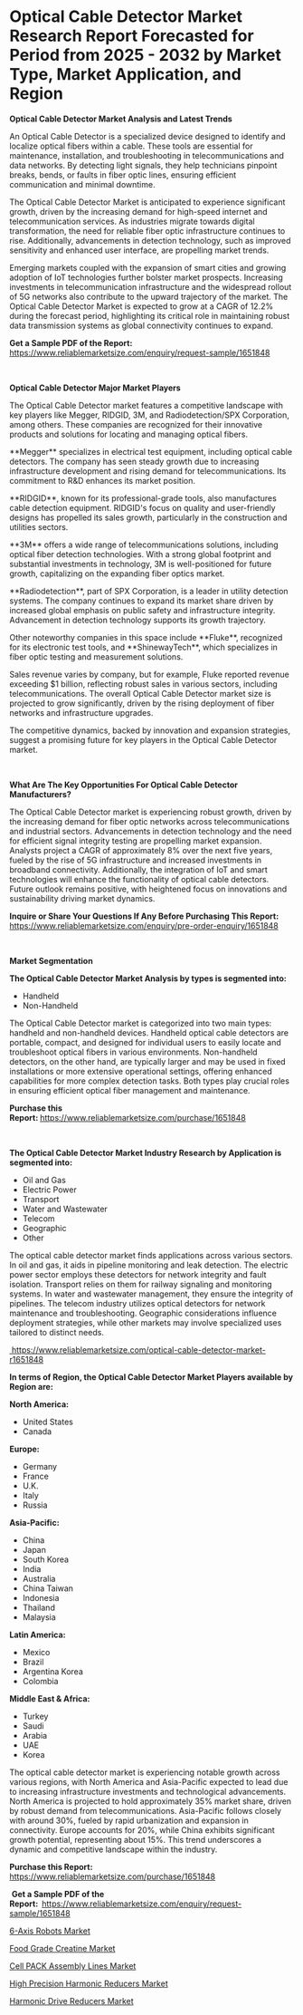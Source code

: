 <p><h1>Optical Cable Detector Market Research Report Forecasted for Period from 2025 -  2032 by Market Type, Market Application, and Region</h1></p><p><strong>Optical Cable Detector Market Analysis and Latest Trends</strong></p>
<p><p>An Optical Cable Detector is a specialized device designed to identify and localize optical fibers within a cable. These tools are essential for maintenance, installation, and troubleshooting in telecommunications and data networks. By detecting light signals, they help technicians pinpoint breaks, bends, or faults in fiber optic lines, ensuring efficient communication and minimal downtime.</p><p>The Optical Cable Detector Market is anticipated to experience significant growth, driven by the increasing demand for high-speed internet and telecommunication services. As industries migrate towards digital transformation, the need for reliable fiber optic infrastructure continues to rise. Additionally, advancements in detection technology, such as improved sensitivity and enhanced user interface, are propelling market trends.</p><p>Emerging markets coupled with the expansion of smart cities and growing adoption of IoT technologies further bolster market prospects. Increasing investments in telecommunication infrastructure and the widespread rollout of 5G networks also contribute to the upward trajectory of the market. The Optical Cable Detector Market is expected to grow at a CAGR of 12.2% during the forecast period, highlighting its critical role in maintaining robust data transmission systems as global connectivity continues to expand.</p></p>
<p><strong>Get a Sample PDF of the Report:&nbsp;</strong> <a href="https://www.reliablemarketsize.com/enquiry/request-sample/1651848?utm_campaign=1943&utm_medium=2&utm_source=Github&utm_content=ia&utm_term=23032025&utm_id=optical-cable-detector">https://www.reliablemarketsize.com/enquiry/request-sample/1651848</a></p>
<p>&nbsp;</p>
<p><strong>Optical Cable Detector Major Market Players</strong></p>
<p><p>The Optical Cable Detector market features a competitive landscape with key players like Megger, RIDGID, 3M, and Radiodetection/SPX Corporation, among others. These companies are recognized for their innovative products and solutions for locating and managing optical fibers.</p><p>**Megger** specializes in electrical test equipment, including optical cable detectors. The company has seen steady growth due to increasing infrastructure development and rising demand for telecommunications. Its commitment to R&D enhances its market position.</p><p>**RIDGID**, known for its professional-grade tools, also manufactures cable detection equipment. RIDGID's focus on quality and user-friendly designs has propelled its sales growth, particularly in the construction and utilities sectors.</p><p>**3M** offers a wide range of telecommunications solutions, including optical fiber detection technologies. With a strong global footprint and substantial investments in technology, 3M is well-positioned for future growth, capitalizing on the expanding fiber optics market.</p><p>**Radiodetection**, part of SPX Corporation, is a leader in utility detection systems. The company continues to expand its market share driven by increased global emphasis on public safety and infrastructure integrity. Advancement in detection technology supports its growth trajectory.</p><p>Other noteworthy companies in this space include **Fluke**, recognized for its electronic test tools, and **ShinewayTech**, which specializes in fiber optic testing and measurement solutions. </p><p>Sales revenue varies by company, but for example, Fluke reported revenue exceeding $1 billion, reflecting robust sales in various sectors, including telecommunications. The overall Optical Cable Detector market size is projected to grow significantly, driven by the rising deployment of fiber networks and infrastructure upgrades. </p><p>The competitive dynamics, backed by innovation and expansion strategies, suggest a promising future for key players in the Optical Cable Detector market.</p></p>
<p>&nbsp;</p>
<p><strong>What Are The Key Opportunities For Optical Cable Detector Manufacturers?</strong></p>
<p><p>The Optical Cable Detector market is experiencing robust growth, driven by the increasing demand for fiber optic networks across telecommunications and industrial sectors. Advancements in detection technology and the need for efficient signal integrity testing are propelling market expansion. Analysts project a CAGR of approximately 8% over the next five years, fueled by the rise of 5G infrastructure and increased investments in broadband connectivity. Additionally, the integration of IoT and smart technologies will enhance the functionality of optical cable detectors. Future outlook remains positive, with heightened focus on innovations and sustainability driving market dynamics.</p></p>
<p><strong>Inquire or Share Your Questions If Any Before Purchasing This Report:</strong> <a href="https://www.reliablemarketsize.com/enquiry/pre-order-enquiry/1651848?utm_campaign=1943&utm_medium=2&utm_source=Github&utm_content=ia&utm_term=23032025&utm_id=optical-cable-detector">https://www.reliablemarketsize.com/enquiry/pre-order-enquiry/1651848</a></p>
<p>&nbsp;</p>
<p><strong>Market Segmentation</strong></p>
<p><strong>The Optical Cable Detector Market Analysis by types is segmented into:</strong></p>
<p><ul><li>Handheld</li><li>Non-Handheld</li></ul></p>
<p><p>The Optical Cable Detector market is categorized into two main types: handheld and non-handheld devices. Handheld optical cable detectors are portable, compact, and designed for individual users to easily locate and troubleshoot optical fibers in various environments. Non-handheld detectors, on the other hand, are typically larger and may be used in fixed installations or more extensive operational settings, offering enhanced capabilities for more complex detection tasks. Both types play crucial roles in ensuring efficient optical fiber management and maintenance.</p></p>
<p><strong>Purchase this Report:&nbsp;</strong><a href="https://www.reliablemarketsize.com/purchase/1651848?utm_campaign=1943&utm_medium=2&utm_source=Github&utm_content=ia&utm_term=23032025&utm_id=optical-cable-detector">https://www.reliablemarketsize.com/purchase/1651848</a></p>
<p>&nbsp;</p>
<p><strong>The Optical Cable Detector Market Industry Research by Application is segmented into:</strong></p>
<p><ul><li>Oil and Gas</li><li>Electric Power</li><li>Transport</li><li>Water and Wastewater</li><li>Telecom</li><li>Geographic</li><li>Other</li></ul></p>
<p><p>The optical cable detector market finds applications across various sectors. In oil and gas, it aids in pipeline monitoring and leak detection. The electric power sector employs these detectors for network integrity and fault isolation. Transport relies on them for railway signaling and monitoring systems. In water and wastewater management, they ensure the integrity of pipelines. The telecom industry utilizes optical detectors for network maintenance and troubleshooting. Geographic considerations influence deployment strategies, while other markets may involve specialized uses tailored to distinct needs.</p></p>
<p><a href="https://www.reliablemarketsize.com/optical-cable-detector-market-r1651848?utm_campaign=1943&utm_medium=2&utm_source=Github&utm_content=ia&utm_term=23032025&utm_id=optical-cable-detector">&nbsp;https://www.reliablemarketsize.com/optical-cable-detector-market-r1651848</a></p>
<p><strong>In terms of Region, the Optical Cable Detector Market Players available by Region are:</strong></p>
<p>
    <p> <strong> North America: </strong>
        <ul>
            <li>United States</li>
            <li>Canada</li>
        </ul>
        </p> 
    <p> <strong> Europe: </strong>
        <ul>
            <li>Germany</li>
            <li>France</li>
            <li>U.K.</li>
            <li>Italy</li>
            <li>Russia</li>
        </ul>
        </p> 
    <p> <strong> Asia-Pacific: </strong>
        <ul>
            <li>China</li>
            <li>Japan</li>
            <li>South Korea</li>
            <li>India</li>
            <li>Australia</li>
            <li>China Taiwan</li>
            <li>Indonesia</li>
            <li>Thailand</li>
            <li>Malaysia</li>
        </ul>
        </p> 
    <p> <strong> Latin America: </strong>
        <ul>
            <li>Mexico</li>
            <li>Brazil</li>
            <li>Argentina Korea</li>
            <li>Colombia</li>
        </ul>
        </p> 
    <p> <strong> Middle East & Africa: </strong>
        <ul>
            <li>Turkey</li>
            <li>Saudi</li>
            <li>Arabia</li>
            <li>UAE</li>
            <li>Korea</li>
        </ul>
    </p>
    </p>
<p><p>The optical cable detector market is experiencing notable growth across various regions, with North America and Asia-Pacific expected to lead due to increasing infrastructure investments and technological advancements. North America is projected to hold approximately 35% market share, driven by robust demand from telecommunications. Asia-Pacific follows closely with around 30%, fueled by rapid urbanization and expansion in connectivity. Europe accounts for 20%, while China exhibits significant growth potential, representing about 15%. This trend underscores a dynamic and competitive landscape within the industry.</p></p>
<p><strong>Purchase this Report: </strong><a href="https://www.reliablemarketsize.com/purchase/1651848?utm_campaign=1943&utm_medium=2&utm_source=Github&utm_content=ia&utm_term=23032025&utm_id=optical-cable-detector">https://www.reliablemarketsize.com/purchase/1651848</a></p>
<p>&nbsp;<strong>Get a Sample PDF of the Report:&nbsp;&nbsp;</strong><a href="https://www.reliablemarketsize.com/enquiry/request-sample/1651848?utm_campaign=1943&utm_medium=2&utm_source=Github&utm_content=ia&utm_term=23032025&utm_id=optical-cable-detector">https://www.reliablemarketsize.com/enquiry/request-sample/1651848</a></p>
<p><strong></strong></p>
<p><p><a href="https://github.com/amourdeeks8j/Market-Research-Report-List-1/blob/main/6-axis-robots-market.md?utm_campaign=1943&utm_medium=2&utm_source=Github&utm_content=ia&utm_term=23032025&utm_id=optical-cable-detector">6-Axis Robots Market</a></p><p><a href="https://github.com/marfosamiko7/Market-Research-Report-List-1/blob/main/food-grade-creatine-market.md?utm_campaign=1943&utm_medium=2&utm_source=Github&utm_content=ia&utm_term=23032025&utm_id=optical-cable-detector">Food Grade Creatine Market</a></p><p><a href="https://github.com/gierlravasty/Market-Research-Report-List-1/blob/main/cell-pack-assembly-lines-market.md?utm_campaign=1943&utm_medium=2&utm_source=Github&utm_content=ia&utm_term=23032025&utm_id=optical-cable-detector">Cell PACK Assembly Lines Market</a></p><p><a href="https://github.com/agemakisel4b/Market-Research-Report-List-1/blob/main/high-precision-harmonic-reducers-market.md?utm_campaign=1943&utm_medium=2&utm_source=Github&utm_content=ia&utm_term=23032025&utm_id=optical-cable-detector">High Precision Harmonic Reducers Market</a></p><p><a href="https://github.com/bawksmaedamu/Market-Research-Report-List-1/blob/main/harmonic-drive-reducers-market.md?utm_campaign=1943&utm_medium=2&utm_source=Github&utm_content=ia&utm_term=23032025&utm_id=optical-cable-detector">Harmonic Drive Reducers Market</a></p></p>